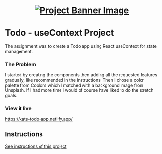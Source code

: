 <h1 align="center">
  <a href="">
    <img src="./src/assets/banner.svg" alt="Project Banner Image">
  </a>
</h1>

# Todo - useContext Project

The assignment was to create a Todo app using React useContext for state management.

### The Problem

I started by creating the components then adding all the requested features gradually, like recommended in the instructions. Then I chose a color palette from Coolors which I matched with a background image from Unsplash. If I had more time I would of course have liked to do the stretch goals.

### View it live

https://kats-todo-app.netlify.app/

## Instructions

<a href="instructions.md">
   See instructions of this project
  </a>
